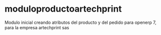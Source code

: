 moduloproductoartechprint
=========================

Modulo inicial creando atributos del producto y del pedido para openerp 7, para la empresa artechprint sas
